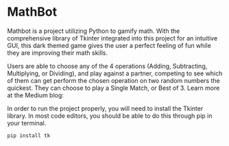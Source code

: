 # MathBot

Mathbot is a project utilizing Python to gamify math. With the comprehensive library of Tkinter integrated into this project for an intuitive GUI, this dark themed game gives the user a perfect feeling of fun while they are improving their math skills. 

Users are able to choose any of the 4 operations (Adding, Subtracting, Multiplying, or Dividing), and play against a partner, competing to see which of them can get perform the chosen operation on two random numbers the quickest. They can choose to play a Single Match, or Best of 3. Learn more at the Medium blog: 

In order to run the project properly, you will need to install the Tkinter library. In most code editors, you should be able to do this through pip in your terminal.

```
pip install tk
```

